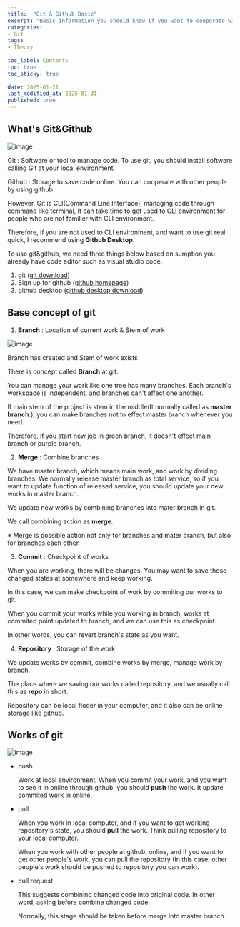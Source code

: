 ```yaml
---
title:  "Git & Github Basic"
excerpt: "Basic information you should know if you want to cooperate with co-workers"
categories: 
- Git
tags:
- Theory
 
toc_label: Contents
toc: true
toc_sticky: true
 
date: 2025-01-21
last_modified_at: 2025-01-31
published: true
---
```


## What's Git&Github
![image](https://github.com/user-attachments/assets/cc168769-08f1-411f-b3c1-5ef2b1f523fb)

Git : Software or tool to manage code. To use git, you should install software calling Git at your local environment.

Github : Storage to save code online. You can cooperate with other people by using github. 

However, Git is CLI(Command Line Interface), managing code through command like terminal, It can take time to get used to CLI environment for people who are not familier with CLI environment.

Therefore, if you are not used to CLI environment, and want to use git real quick, I recommend using **Github Desktop**.

To use git&github, we need three things below based on sumption you already have code editor such as visual studio code.

1. git ([git download](https://git-scm.com/downloads))
2. Sign up for github ([github homepage](https://github.com/github))
3. github desktop ([github desktop download](https://desktop.github.com/))

## Base concept of git 

1. **Branch** : Location of current work & Stem of work

![image](https://github.com/user-attachments/assets/13c07983-ddc9-44e8-ab71-268965d6472c)


Branch has created and Stem of work exists 

There is concept called **Branch** at git.

You can manage your work like one tree has many branches. Each branch's workspace is independent, and branches can't affect one another.

If main stem of the project is stem in the middle(It normally called as **master branch**.), you can make branches not to effect master branch whenever you need. 

Therefore, if you start new job in green branch, it doesn't effect main branch or purple branch. 


2. **Merge** : Combine branches  

We have master branch, which means main work, and work by dividing branches. We normally release master branch as total service, so if you want to update function of released service, you should update your new works in master branch.

We update new works by combining branches into mater branch in git.

We call combining action as **merge**. 

※ Merge is possible action not only for branches and mater branch, but also for branches each other.

3. **Commit** : Checkpoint of works  

When you are working, there will be changes. You may want to save those changed states at somewhere and keep working.

In this case, we can make checkpoint of work by commiting our works to git.

When you commit your works while you working in branch, works at commited point updated to branch, and we can use this as checkpoint. 

In other words, you can revert branch's state as you want.

4. **Repository** : Storage of the work 

We update works by commit, combine works by merge, manage work by branch.

The place where we saving our works called repository, and we usually call this as **repo** in short.

Repository can be local floder in your computer, and it also can be online storage like github.

## Works of git 

![image](https://github.com/user-attachments/assets/17eb6de6-7ea8-4e1c-8f24-be4c1a45076a)


- push
    
    Work at local environment, When you commit your work, and you want to see it in online through github, you should **push** the work. It update commited work in online.
    
- pull
    
    When you work in local computer, and if you want to get working repository's state, you should **pull** the work. Think pulling repository to your local computer.
    
    When you work with other people at github, online, and if you want to get other people's work, you can pull the repository (In this case, other people's work should be pushed to repository you can work).
    
- pull request
    
    This suggests combining changed code into original code. In other word, asking before combine changed code.
    
    Normally, this stage should be taken before merge into master branch.
